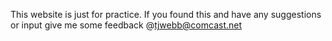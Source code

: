 This website is just for practice. If you found this and have any suggestions or input give me some feedback @tjwebb@comcast.net
